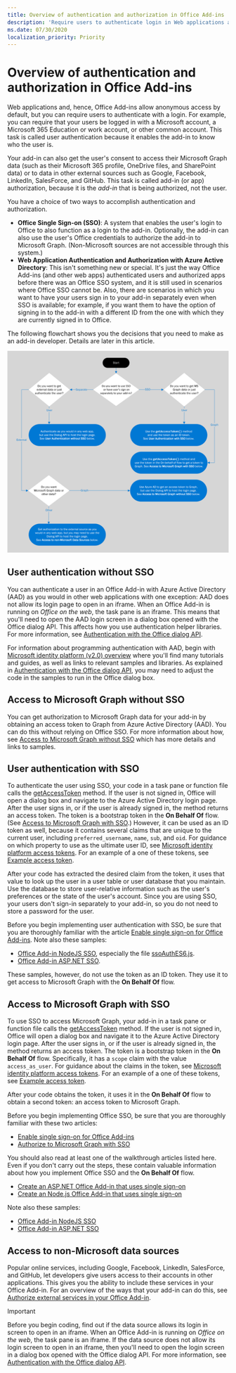 ```yaml
---
title: Overview of authentication and authorization in Office Add-ins
description: 'Require users to authenticate login in Web applications and Office Add-ins.'
ms.date: 07/30/2020
localization_priority: Priority
---
```


# Overview of authentication and authorization in Office Add-ins

Web applications and, hence, Office Add-ins allow anonymous access by default, but you can require users to authenticate with a login. For example, you can require that your users be logged in with a Microsoft account, a Microsoft 365 Education or work account, or other common account. This task is called user authentication because it enables the add-in to know who the user is.

Your add-in can also get the user's consent to access their Microsoft Graph data (such as their Microsoft 365 profile, OneDrive files, and SharePoint data) or to data in other external sources such as Google, Facebook, LinkedIn, SalesForce, and GitHub. This task is called add-in (or app) authorization, because it is the *add-in* that is being authorized, not the user.

You have a choice of two ways to accomplish authentication and authorization.

- **Office Single Sign-on (SSO)**: A system that enables the user's login to Office to also function as a login to the add-in. Optionally, the add-in can also use the user's Office credentials to authorize the add-in to Microsoft Graph. (Non-Microsoft sources are not accessible through this system.)
- **Web Application Authentication and Authorization with Azure Active Directory**: This isn't something new or special. It's just the way Office Add-ins (and other web apps) authenticated users and authorized apps before there was an Office SSO system, and it is still used in scenarios where Office SSO cannot be. Also, there are scenarios in which you want to have your users sign in to your add-in separately even when SSO is available; for example, if you want them to have the option of signing in to the add-in with a different ID from the one with which they are currently signed in to Office.

The following flowchart shows you the decisions that you need to make as an add-in developer. Details are later in this article.

![An image showing a decision flowchart for enabling authentication and authorization in Office Add-ins.](../images/authflowchart.png)

## User authentication without SSO

You can authenticate a user in an Office Add-in with Azure Active Directory (AAD) as you would in other web applications with one exception: AAD does not allow its login page to open in an iframe. When an Office Add-in is running on *Office on the web*, the task pane is an iframe. This means that you'll need to open the AAD login screen in a dialog box opened with the Office dialog API. This affects how you use authentication helper libraries. For more information, see [Authentication with the Office dialog API](auth-with-office-dialog-api.md).

For information about programming authentication with AAD, begin with [Microsoft identity platform (v2.0) overview](/azure/active-directory/develop/v2-overview) where you'll find many tutorials and guides, as well as links to relevant samples and libraries. As explained in [Authentication with the Office dialog API](auth-with-office-dialog-api.md), you may need to adjust the code in the samples to run in the Office dialog box.

## Access to Microsoft Graph without SSO

You can get authorization to Microsoft Graph data for your add-in by obtaining an access token to Graph from Azure Active Directory (AAD). You can do this without relying on Office SSO. For more information about how, see [Access to Microsoft Graph without SSO](authorize-to-microsoft-graph-without-sso.md) which has more details and links to samples.

## User authentication with SSO

To authenticate the user using SSO, your code in a task pane or function file calls the [getAccessToken](/javascript/api/office-runtime/officeruntime.auth#getaccesstoken-options-) method. If the user is not signed in, Office will open a dialog box and navigate to the Azure Active Directory login page. After the user signs in, or if the user is already signed in, the method returns an access token. The token is a bootstrap token in the **On Behalf Of** flow. (See [Access to Microsoft Graph with SSO](#access-to-microsoft-graph-with-sso).) However, it can be used as an ID token as well, because it contains several claims that are unique to the current user, including `preferred_username`, `name`, `sub`, and `oid`. For guidance on which property to use as the ultimate user ID, see [Microsoft identity platform access tokens](/azure/active-directory/develop/access-tokens#payload-claims). For an example of a one of these tokens, see [Example access token](sso-in-office-add-ins.md#example-access-token).

After your code has extracted the desired claim from the token, it uses that value to look up the user in a user table or user database that you maintain. Use the database to store user-relative information such as the user's preferences or the state of the user's account. Since you are using SSO, your users don't sign-in separately to your add-in, so you do not need to store a password for the user.

Before you begin implementing user authentication with SSO, be sure that you are thoroughly familiar with the article [Enable single sign-on for Office Add-ins](sso-in-office-add-ins.md). Note also these samples:

- [Office Add-in NodeJS SSO](https://github.com/OfficeDev/Office-Add-in-NodeJS-SSO), especially the file [ssoAuthES6.js](https://github.com/OfficeDev/Office-Add-in-NodeJS-SSO/blob/master/Complete/public/javascripts/ssoAuthES6.js).
- [Office Add-in ASP.NET SSO](https://github.com/OfficeDev/Office-Add-in-ASPNET-SSO).

These samples, however, do not use the token as an ID token. They use it to get access to Microsoft Graph with the **On Behalf Of** flow.

## Access to Microsoft Graph with SSO

To use SSO to access Microsoft Graph, your add-in in a task pane or function file calls the [getAccessToken](/javascript/api/office-runtime/officeruntime.auth#getaccesstoken-options-) method. If the user is not signed in, Office will open a dialog box and navigate it to the Azure Active Directory login page. After the user signs in, or if the user is already signed in, the method returns an access token. The token is a bootstrap token in the **On Behalf Of** flow. Specifically, it has a `scope` claim with the value `access_as_user`. For guidance about the claims in the token, see [Microsoft identity platform access tokens](/azure/active-directory/develop/access-tokens#payload-claims). For an example of a one of these tokens, see [Example access token](sso-in-office-add-ins.md#example-access-token).

After your code obtains the token, it uses it in the **On Behalf Of** flow to obtain a second token: an access token to Microsoft Graph.

Before you begin implementing Office SSO, be sure that you are thoroughly familiar with these two articles:

- [Enable single sign-on for Office Add-ins](sso-in-office-add-ins.md)
- [Authorize to Microsoft Graph with SSO](authorize-to-microsoft-graph.md)

You should also read at least one of the walkthrough articles listed here. Even if you don't carry out the steps, these contain valuable information about how you implement Office SSO and the **On Behalf Of** flow. 

- [Create an ASP.NET Office Add-in that uses single sign-on](create-sso-office-add-ins-aspnet.md)
- [Create an Node.js Office Add-in that uses single sign-on](create-sso-office-add-ins-nodejs.md)

Note also these samples:

- [Office Add-in NodeJS SSO](https://github.com/OfficeDev/Office-Add-in-NodeJS-SSO)
- [Office Add-in ASP.NET SSO](https://github.com/OfficeDev/Office-Add-in-ASPNET-SSO)

## Access to non-Microsoft data sources

Popular online services, including Google, Facebook, LinkedIn, SalesForce, and GitHub, let developers give users access to their accounts in other applications. This gives you the ability to include these services in your Office Add-in. For an overview of the ways that your add-in can do this, see [Authorize external services in your Office Add-in](auth-external-add-ins.md).

> [!IMPORTANT]
> Before you begin coding, find out if the data source allows its login in screen to open in an iframe. When an Office Add-in is running on *Office on the web*, the task pane is an iframe. If the data source does not allow its login screen to open in an iframe, then you'll need to open the login screen in a dialog box opened with the Office dialog API. For more information, see [Authentication with the Office dialog API](auth-with-office-dialog-api.md).
